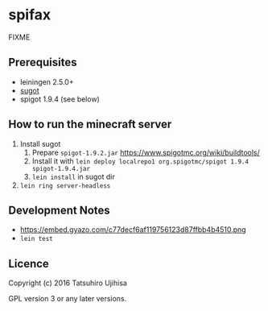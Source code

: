 # spifax

FIXME

## Prerequisites

* leiningen 2.5.0+
* [sugot](http://github.com/ujihisa/sugot)
* spigot 1.9.4 (see below)

## How to run the minecraft server

1. Install sugot
    1. Prepare `spigot-1.9.2.jar` https://www.spigotmc.org/wiki/buildtools/
    2. Install it with `lein deploy localrepo1 org.spigotmc/spigot 1.9.4 spigot-1.9.4.jar`
    3. `lein install` in sugot dir
2. `lein ring server-headless`

## Development Notes

* https://embed.gyazo.com/c77decf6af119756123d87ffbb4b4510.png
* `lein test`

## Licence

Copyright (c) 2016 Tatsuhiro Ujihisa

GPL version 3 or any later versions.
